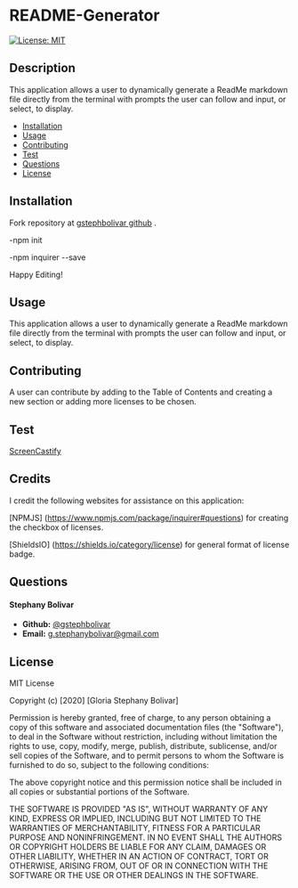 # README-Generator

[![License: MIT](https://img.shields.io/badge/License-MIT-yellow.svg)](https://opensource.org/licenses/MIT)

## Description

This application allows a user to dynamically generate a ReadMe markdown file directly from the terminal with prompts the user can follow and input, or select, to display. 

 
* [Installation](#installation)
* [Usage](#usage)
* [Contributing](#usage)
* [Test](#test)
* [Questions](#questions)
* [License](#license)

## Installation

Fork repository at [gstephbolivar github](https://github.com/gstephbolivar/readme-generator) .

-npm init 

-npm inquirer --save

Happy Editing!

## Usage

This application allows a user to dynamically generate a ReadMe markdown file directly from the terminal with prompts the user can follow and input, or select, to display. 

## Contributing

A user can contribute by adding to the Table of Contents and creating a new section or adding more licenses to be chosen.

## Test

[ScreenCastify](https://drive.google.com/file/d/1dpNux4j6G-wKjK1_bwk7FFgKkwR8JTMr/view)

## Credits

I credit the following websites for assistance on this application:

[NPMJS] (https://www.npmjs.com/package/inquirer#questions) for creating the checkbox of licenses. 

[ShieldsIO] (https://shields.io/category/license) for general format of license badge. 

## Questions

####  **Stephany Bolivar** 
*  **Github:** [@gstephbolivar](https://github.com/gstephbolivar)
*  **Email:** [g.stephanybolivar@gmail.com](g.stephanybolivar@gmail.com)

## License

MIT License

Copyright (c) [2020] [Gloria Stephany Bolivar]

Permission is hereby granted, free of charge, to any person obtaining a copy
of this software and associated documentation files (the "Software"), to deal
in the Software without restriction, including without limitation the rights
to use, copy, modify, merge, publish, distribute, sublicense, and/or sell
copies of the Software, and to permit persons to whom the Software is
furnished to do so, subject to the following conditions:

The above copyright notice and this permission notice shall be included in all
copies or substantial portions of the Software.

THE SOFTWARE IS PROVIDED "AS IS", WITHOUT WARRANTY OF ANY KIND, EXPRESS OR
IMPLIED, INCLUDING BUT NOT LIMITED TO THE WARRANTIES OF MERCHANTABILITY,
FITNESS FOR A PARTICULAR PURPOSE AND NONINFRINGEMENT. IN NO EVENT SHALL THE
AUTHORS OR COPYRIGHT HOLDERS BE LIABLE FOR ANY CLAIM, DAMAGES OR OTHER
LIABILITY, WHETHER IN AN ACTION OF CONTRACT, TORT OR OTHERWISE, ARISING FROM,
OUT OF OR IN CONNECTION WITH THE SOFTWARE OR THE USE OR OTHER DEALINGS IN THE
SOFTWARE.